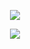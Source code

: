 <p align=center>
  <img align="center" src="https://github-readme-stats.vercel.app/api?username=XeraFiu-YTB&show_icons=true&theme=tokyonight&count_private=true" />
</p>
<p align=center>
  <img align="center" src="https://github-readme-stats.vercel.app/api/top-langs/?username=XeraFiu-YTB&theme=tokyonigh" />
</p>

